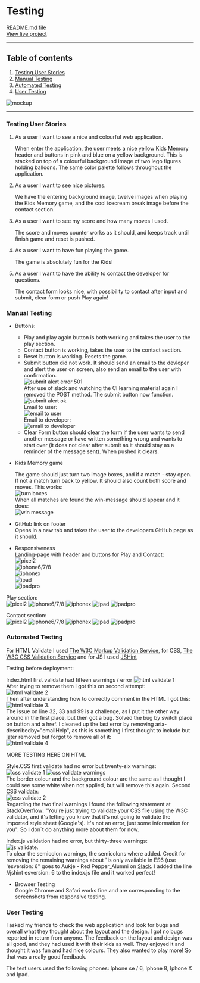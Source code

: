 # Testing #    

[README.md file](README.md)  
[View live project]()  

---  

## Table of contents ##  

1. [Testing User Stories](#Testing-User-Stories)  
2. [Manual Testing](#Manual-Testing)  
3. [Automated Testing](#Automated-Testing)  
4. [User Testing](#User-Testing)  

![mockup](assets/test-files/mockups/mocup2.png)  

---

### Testing User Stories ###  

1. As a user I want to see a nice and colourful web application.  
    
    When enter the application, the user meets a nice yellow Kids Memory header and buttons in pink and blue on a yellow background. This is stacked on top of a colourful background image of two lego figures holding balloons. The same color palette follows throughout the application.  
2. As a user I want to see nice pictures.  
  
    We have the entering background image, twelve images when playing the Kids Memory game, and the cool icecream break image before the contact section.  
3.  As a user I want to see my score and how many moves I used.  
    
    The score and moves counter works as it should, and keeps track until finish game and reset is pushed.  
4.  As a user I want to have fun playing the game.  
    
    The game is absolutely fun for the Kids!  
5.  As a user I want to have the ability to contact the developer for questions.  
    
    The contact form looks nice, with possibility to contact after input and submit, clear form or push Play again! 

    

### Manual Testing ###  

* Buttons:  
    * Play and play again button is both working and takes the user to the play section.  
    * Contact button is working, takes the user to the contact section.  
    * Reset button is working. Resets the game.  
    * Submit button did not work. It should send an email to the devloper and alert the user on screen, also send an email to the user with confirmation.  
    ![submit alert error 501](assets/test-files/manuel/submit_alert_error_501.png)  
    After use of slack and watching the CI learning material again I removed the POST method. The submit button now function.  
    ![submit alert ok](assets/test-files/manuel/submit_alert.png)  
    Email to user:  
    ![email to user](assets/test-files/manuel/email_to_user.png)  
    Email to developer:  
    ![email to developer](assets/test-files/manuel/email_to_developer.png)  
    * Clear Form button should clear the form if the user wants to send another message or have written something wrong and wants to start over (it does not clear after submit as it should stay as a reminder of the message sent). When pushed it clears.

* Kids Memory game

  The game should just turn two image boxes, and if a match - stay open. If not a match turn back to yellow. It should also count both score and moves. This works:  
  ![turn boxes](assets/test-files/manuel/turn_boxes_score_moves.png)  
  When all matches are found the win-message should appear and it does:  
  ![win message](assets/test-files/manuel/win_message.png)  

* GitHub link on footer  
Opens in a new tab and takes the user to the developers GitHub page as it should.  

* Responsiveness  
Landing-page with header and buttons for Play and Contact:  
![pixel2](assets/test-files/manuel/landing_page/pixel2.png)  
![iphone6/7/8](assets/test-files/manuel/landing_page/iphone6_7_8.png)  
![iphonex](assets/test-files/manuel/landing_page/iphonex.png)  
![ipad](/workspace/ms2-kids-memory-game/assets/test-files/manuel/landing_page/ipad.png)  
![ipadpro](assets/test-files/manuel/landing_page/ipadpro.png)  

Play section:  
![pixel2](assets/test-files/manuel/play_section/pixel2.png)
![iphone6/7/8](assets/test-files/manuel/play_section/iphone6_7_8.png)
![iphonex](assets/test-files/manuel/play_section/iphonex.png)
![ipad](assets/test-files/manuel/play_section/ipad.png)
![ipadpro](assets/test-files/manuel/play_section/ipadpro.png)  

Contact section:  
![pixel2](assets/test-files/manuel/contact_section/pixel2.png)
![iphone6/7/8](assets/test-files/manuel/contact_section/iphone6_7_8.png)
![iphonex](assets/test-files/manuel/contact_section/iphonex.png)
![ipad](assets/test-files/manuel/contact_section/ipad.png)
![ipadpro](assets/test-files/manuel/contact_section/ipadpro.png)


### Automated Testing ###  

For HTML Validate I used [The W3C Markup Validation Service](https://validator.w3.org/), for CSS, [The W3C CSS Validation Service](https://jigsaw.w3.org/css-validator/) and for JS I used [JSHint](https://jshint.com/)

Testing before deployment:  

Index.html first validate had fifteen warnings / error
![html validate 1](assets/test-files/automated/html_validate_1.png)  
After trying to remove them I got this on second attempt:  
![html validate 2](assets/test-files/automated/html_validate_2.png)  
Then after understanding how to correctly comment in the HTML I got this:  
![html validate 3](assets/test-files/automated/html_validate_3.png).  
The issue on line 32, 33 and 99 is a challenge, as I put it the other way around in the first place, but then got a bug. Solved the bug by switch place on button and a href. I cleaned up the last error by removing aria-describedby="emailHelp", as this is something I first thought to include but later removed but forgot to remove all of it:  
![html validate 4](assets/test-files/automated/html_validate_4.png)  

MORE TESTING HERE ON HTML  

Style.CSS first validate had no error but twenty-six warnings:  
![css validate 1](assets/test-files/automated/css_validate_1.png)
![css validate warnings](assets/test-files/automated/css_warnings_1.png)  
The border colour and the background colour are the same as I thought I could see some white when not applied, but will remove this again. Second CSS validate:  
![css validate 2](assets/test-files/automated/css_validate_2.png)  
Regarding the two final warnings I found the following statement at [StackOverflow](https://stackoverflow.com/questions/25946111/importing-css-is-ending-up-with-an-error): "You're just trying to validate your CSS file using the W3C validator, and it's letting you know that it's not going to validate the imported style sheet (Google's). It's not an error, just some information for you". So I don`t do anything more about them for now.  

Index.js validation had no error, but thirty-three warnings:  
![js validate](assets/test-files/automated/js_validation_1.png).  
To clear the semicolon warnings, the semicolons where added. Credit for removing the remaining warnings about "is only available in ES6 (use 'esversion: 6" goes to Aukje - Red Pepper_Alumni on [Slack](https://app.slack.com/client/T0L30B202/search/search-559fc759-a216-4e4e-95ec-162e50113a71/thread/C7HD37Q1F-1616403659.141200). I added the line //jshint esversion: 6 to the index.js file and it worked perfect!  

* Browser Testing  
Google Chrome and Safari works fine and are corresponding to the screenshots from responsive testing.

### User Testing ###  

I asked my friends to check the web application and look for bugs and overall what they thought about the layout and the design. I got no bugs reported in return from anyone. The feedback on the layout and design was all good, and they had used it with their kids as well. They enjoyed it and thought it was fun and had nice colours. They also wanted to play more! So that was a really good feedback.  

The test users used the following phones: Iphone se / 6, Iphone 8, Iphone X and Ipad. 